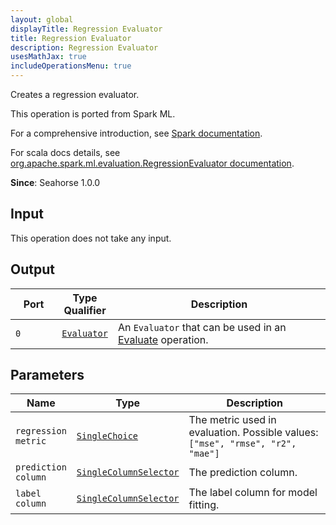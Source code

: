 ```yaml
---
layout: global
displayTitle: Regression Evaluator
title: Regression Evaluator
description: Regression Evaluator
usesMathJax: true
includeOperationsMenu: true
---
```

Creates a regression evaluator.

This operation is ported from Spark ML.


For a comprehensive introduction, see
<a target="_blank" href="https://spark.apache.org/docs/1.6.1/mllib-evaluation-metrics.html#regression-model-evaluation">Spark documentation</a>.


For scala docs details, see
<a target="_blank" href="https://spark.apache.org/docs/1.6.1/api/scala/index.html#org.apache.spark.ml.evaluation.RegressionEvaluator">org.apache.spark.ml.evaluation.RegressionEvaluator documentation</a>.

**Since**: Seahorse 1.0.0

## Input

This operation does not take any input.

## Output


<table>
<thead>
<tr>
<th style="width:15%">Port</th>
<th style="width:15%">Type Qualifier</th>
<th style="width:70%">Description</th>
</tr>
</thead>
<tbody>
    <tr><td><code>0</code></td><td><code><a href="../classes/evaluator.html">Evaluator</a></code></td><td>An <code>Evaluator</code> that can be used in an <a href="evaluate.html">Evaluate</a> operation.</td></tr>
</tbody>
</table>


## Parameters


<table class="table">
<thead>
<tr>
<th style="width:15%">Name</th>
<th style="width:15%">Type</th>
<th style="width:70%">Description</th>
</tr>
</thead>
<tbody>

<tr>
<td><code>regression metric</code></td>
<td><code><a href="../parameter_types.html#single-choice">SingleChoice</a></code></td>
<td>The metric used in evaluation. Possible values: <code>["mse", "rmse", "r2", "mae"]</code></td>
</tr>

<tr>
<td><code>prediction column</code></td>
<td><code><a href="../parameter_types.html#single-column-selector">SingleColumnSelector</a></code></td>
<td>The prediction column.</td>
</tr>

<tr>
<td><code>label column</code></td>
<td><code><a href="../parameter_types.html#single-column-selector">SingleColumnSelector</a></code></td>
<td>The label column for model fitting.</td>
</tr>

</tbody>
</table>

